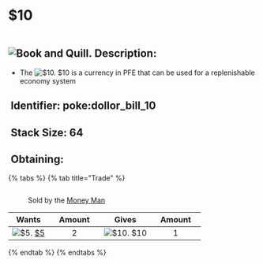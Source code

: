 # $10

<figure><img src="https://github.com/user-attachments/assets/09134c4e-ec5a-4ad1-b54b-2aec4f24eabb" alt=""><figcaption></figcaption></figure>

## <img src="https://minecraft.wiki/images/Book_and_Quill_JE2_BE2.png?2128f" alt="Book and Quill." data-size="line"> Description: <a href="#description" id="description"></a>

* The <img src="https://github.com/user-attachments/assets/09134c4e-ec5a-4ad1-b54b-2aec4f24eabb" alt="$10." data-size="line"> $10 is a currency in PFE that can be used for a replenishable economy system

## <img src="https://minecraft.wiki/images/Name_Tag_JE2_BE2.png?cbdc1" alt="" data-size="line"> Identifier: **poke:**&#x64;ollor\_bill\_10 <a href="#identifier" id="identifier"></a>

## <img src="https://minecraft.wiki/images/Light_Gray_Bundle_JE1_BE1.png?b552e" alt="" data-size="line"> Stack Size: 64 <a href="#stack-size" id="stack-size"></a>

## <img src="https://minecraft.wiki/images/thumb/Crafting_Table_JE4_BE3.png/150px-Crafting_Table_JE4_BE3.png?5767f" alt="" data-size="line"> Obtaining: <a href="#obtaining" id="obtaining"></a>

{% tabs %}
{% tab title="Trade" %}
<figure><img src="https://github.com/user-attachments/assets/b8730220-4755-4ead-a51c-da527ff5f245" alt=""><figcaption><p>Sold by the <a href="../../../mobs/traders/money-man.md">Money Man</a></p></figcaption></figure>

<table data-full-width="false"><thead><tr><th align="center">Wants</th><th width="88" align="center">Amount</th><th align="center">Gives</th><th width="85" align="center">Amount</th></tr></thead><tbody><tr><td align="center"><img src="https://github.com/user-attachments/assets/1afd1931-8f31-44bf-9a95-2dce5e9e520d" alt="$5." data-size="line"> <a href="usd5.md">$5</a></td><td align="center">2</td><td align="center"><img src="https://github.com/user-attachments/assets/09134c4e-ec5a-4ad1-b54b-2aec4f24eabb" alt="$10." data-size="line"> $10 </td><td align="center">1</td></tr></tbody></table>
{% endtab %}
{% endtabs %}


